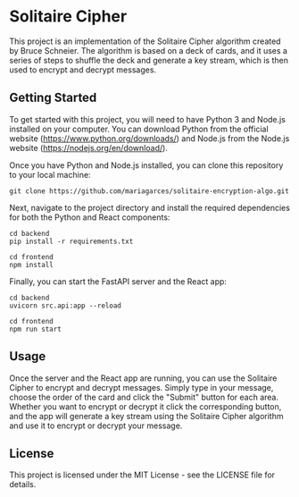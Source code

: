 # Solitaire Cipher
This project is an implementation of the Solitaire Cipher algorithm created by Bruce Schneier. The algorithm is based on a deck of cards, and it uses a series of steps to shuffle the deck and generate a key stream, which is then used to encrypt and decrypt messages.

## Getting Started
To get started with this project, you will need to have Python 3 and Node.js installed on your computer. You can download Python from the official website (https://www.python.org/downloads/) and Node.js from the Node.js website (https://nodejs.org/en/download/).

Once you have Python and Node.js installed, you can clone this repository to your local machine:
```
git clone https://github.com/mariagarces/solitaire-encryption-algo.git
```

Next, navigate to the project directory and install the required dependencies for both the Python and React components:
```
cd backend
pip install -r requirements.txt

cd frontend
npm install
```

Finally, you can start the FastAPI server and the React app:
```
cd backend
uvicorn src.api:app --reload

cd frontend
npm run start
```

## Usage
Once the server and the React app are running, you can use the Solitaire Cipher to encrypt and decrypt messages. Simply type in your message, choose the order of the card and click the "Submit" button for each area. Whether you want to encrypt or decrypt it click the corresponding button, and the app will generate a key stream using the Solitaire Cipher algorithm and use it to encrypt or decrypt your message.

## License
This project is licensed under the MIT License - see the LICENSE file for details.
